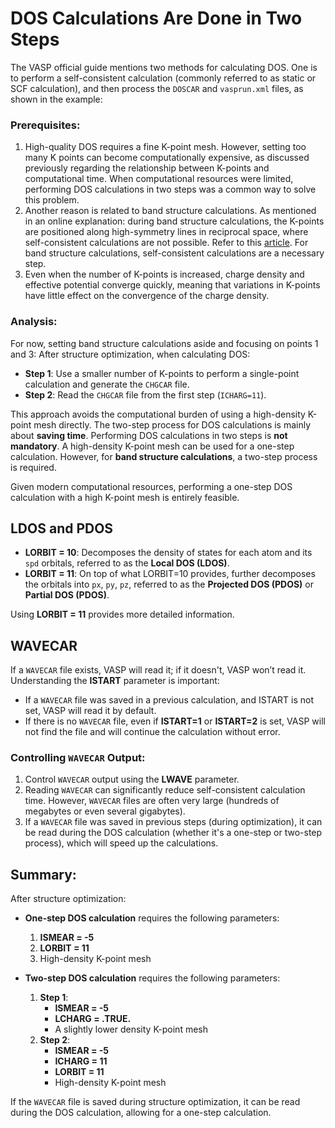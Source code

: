 # DOS Calculations Are Done in Two Steps

The VASP official guide mentions two methods for calculating DOS. One is to perform a self-consistent calculation (commonly referred to as static or SCF calculation), and then process the `DOSCAR` and `vasprun.xml` files, as shown in the example:

### Prerequisites:

1. High-quality DOS requires a fine K-point mesh. However, setting too many K points can become computationally expensive, as discussed previously regarding the relationship between K-points and computational time. When computational resources were limited, performing DOS calculations in two steps was a common way to solve this problem.
2. Another reason is related to band structure calculations. As mentioned in an online explanation: during band structure calculations, the K-points are positioned along high-symmetry lines in reciprocal space, where self-consistent calculations are not possible. Refer to this [article](http://blog.sciencenet.cn/blog-567091-675253.html/). For band structure calculations, self-consistent calculations are a necessary step.
3. Even when the number of K-points is increased, charge density and effective potential converge quickly, meaning that variations in K-points have little effect on the convergence of the charge density.

### Analysis:

For now, setting band structure calculations aside and focusing on points 1 and 3: After structure optimization, when calculating DOS:

- **Step 1**: Use a smaller number of K-points to perform a single-point calculation and generate the `CHGCAR` file.
- **Step 2**: Read the `CHGCAR` file from the first step (`ICHARG=11`).

This approach avoids the computational burden of using a high-density K-point mesh directly. The two-step process for DOS calculations is mainly about **saving time**. Performing DOS calculations in two steps is **not mandatory**. A high-density K-point mesh can be used for a one-step calculation. However, for **band structure calculations**, a two-step process is required.

Given modern computational resources, performing a one-step DOS calculation with a high K-point mesh is entirely feasible.

## LDOS and PDOS

- **LORBIT = 10**: Decomposes the density of states for each atom and its `spd` orbitals, referred to as the **Local DOS (LDOS)**.
- **LORBIT = 11**: On top of what LORBIT=10 provides, further decomposes the orbitals into `px`, `py`, `pz`, referred to as the **Projected DOS (PDOS)** or **Partial DOS (PDOS)**.

Using **LORBIT = 11** provides more detailed information.

## WAVECAR

If a `WAVECAR` file exists, VASP will read it; if it doesn't, VASP won’t read it. Understanding the **ISTART** parameter is important:

- If a `WAVECAR` file was saved in a previous calculation, and ISTART is not set, VASP will read it by default.
- If there is no `WAVECAR` file, even if **ISTART=1** or **ISTART=2** is set, VASP will not find the file and will continue the calculation without error.

### Controlling `WAVECAR` Output:

1. Control `WAVECAR` output using the **LWAVE** parameter.
2. Reading `WAVECAR` can significantly reduce self-consistent calculation time. However, `WAVECAR` files are often very large (hundreds of megabytes or even several gigabytes).
3. If a `WAVECAR` file was saved in previous steps (during optimization), it can be read during the DOS calculation (whether it's a one-step or two-step process), which will speed up the calculations.

## Summary:

After structure optimization:

- **One-step DOS calculation** requires the following parameters:

  1. **ISMEAR = -5**
  2. **LORBIT = 11**
  3. High-density K-point mesh

- **Two-step DOS calculation** requires the following parameters:
  1. **Step 1**:
     - **ISMEAR = -5**
     - **LCHARG = .TRUE.**
     - A slightly lower density K-point mesh
  2. **Step 2**:
     - **ISMEAR = -5**
     - **ICHARG = 11**
     - **LORBIT = 11**
     - High-density K-point mesh

If the `WAVECAR` file is saved during structure optimization, it can be read during the DOS calculation, allowing for a one-step calculation.
